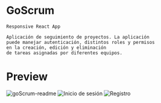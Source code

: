 # GoScrum

    Responsive React App
  
    Aplicación de seguimiento de proyectos. La aplicación 
    puede manejar autenticación, distintos roles y permisos 
    en la creación, edición y eliminación
    de tareas asignadas por diferentes equipos.
  
# Preview

![goScrum-readme](https://user-images.githubusercontent.com/80001602/189420814-d454f85b-1eb2-478b-8f75-6bd950eca886.jpg)
![Inicio de sesión](https://user-images.githubusercontent.com/80001602/187540627-278896be-75de-43ca-888c-b43e431f0984.jpeg)
![Registro](https://user-images.githubusercontent.com/80001602/187540625-d931bfe3-a43f-4a67-b717-5a48b110b67c.jpeg)
